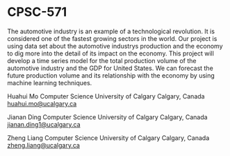 # CPSC-571
The automotive industry is an example of a technological revolution. It is considered one of the fastest growing sectors in the world. Our project is using data set about the automotive industrys production and the economy to dig more into the detail of its impact on the economy. This project will develop a time series model for the total production volume of the automotive industry and the GDP for United States. We can forecast the future production volume and its relationship with the economy by using machine learning techniques.

Huahui Mo
Computer Science
University of Calgary
Calgary, Canada
huahui.mo@ucalgary.ca

Jianan Ding
Computer Science
University of Calgary
Calgary, Canada
jianan.ding1@ucalgary.ca

Zheng Liang
Computer Science
University of Calgary
Calgary, Canada
zheng.liang@ucalgary.ca
